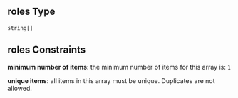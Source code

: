 ## roles Type

`string[]`

## roles Constraints

**minimum number of items**: the minimum number of items for this array is: `1`

**unique items**: all items in this array must be unique. Duplicates are not allowed.
